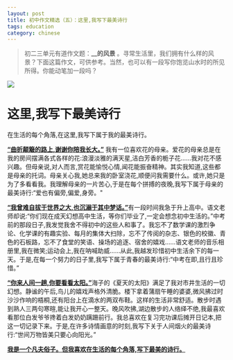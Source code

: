 ```yaml
---
layout: post
title: 初中作文精选（五）：这里,我写下最美诗行
tags: education
category: chinese
---
```


> 初二三单元有道作文题：**__的风景** 。寻常生活里，我们拥有什么样的风景？下面这篇作文，可供参考。当然，也可以有一段写你饱览山水时的所见所得。你能动笔加一段吗？

![](https://crsando.github.io/images/2024-11-02/export.png)

# 这里,我写下最美诗行

在生活的每个角落,在这里,我写下属于我的最美诗行。

<u>**“曲折颠簸的路上,谢谢你陪我长大。”**</u> 我有一位喜欢花的母亲。爱花的母亲总是在我的房间摆满各式各样的花:浪漫淡雅的满天星,洁白芳香的栀子花……我对花不感兴趣。但母亲说,对人而言,赏花能愉悦心情,闻花能振奋精神。其实我知道,这些都是母亲的托词。母亲关心我,她总来我的卧室浇花,顺便问我需要什么。或许,她只是为了多看看我。我理解母亲的一片苦心,于是在每个拼搏的夜晚,我写下属于母亲的最美诗行:“爱也有偏旁,偏爱,身旁。"

<u>**“我曾难自拔于世界之大,也沉溺于其中梦话。”**</u>有一段时间我急于升上高中。语文老师却说:“你们现在成天幻想高中生活，等你们毕业了,一定会想念初中生活的。”中考前的那段日子,我发觉我舍不得初中的这些人和事了。我忘不了数学课的激烈争论、化学课的有趣实验、每月的集体大扫除，忘不了传阅的杂志、银色的校徽、青色的石板路，忘不了食堂的笑语、操场的追逐、宿舍的嬉戏……语文老师的音乐相册里,我在微笑;运动会上,我在呐喊助威……从此,我越发珍惜初中生活余下的每一天。于是,在每一个努力的日子里,我写下属于青春的最美诗行:“中考在即,且行且珍惜。”

<u>**“你来人间一趟,你要看看太阳。”**</u>海子的《夏天的太阳》满足了我对市井生活的一切幻想。静谧的午后,鸟儿的嬉戏声格外清脆。楼下拿着蒲扇午睡的婆婆,微风拂过时沙沙作响的梧桐,还有阳台上在滴水的两双布鞋。这样的生活非常舒适。散步时遇到熟人三两句寒暄,能让我开心一整天。晚风吹拂,湖边散步的人络绎不绝,我最喜欢看那位白发爷爷搀着白发奶奶蹒跚前行。我总喜欢在复习完功课后摊开日记本,把这一切记录下来。于是,在许多诗情画意的时刻,我写下关于人间烟火的最美诗行:“世间万物皆美只要心向阳光。”

<u>**我是一个凡夫俗子。但我喜欢在生活的每个角落,写下最美的诗行。**</u>